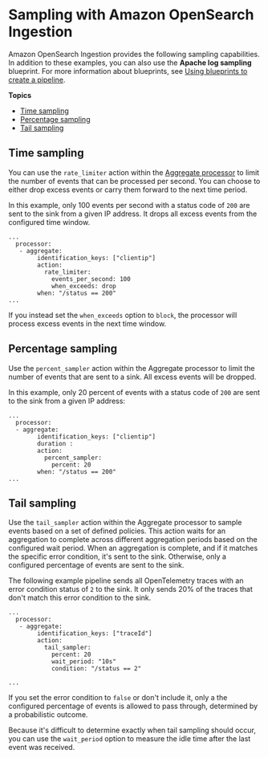 # Sampling with Amazon OpenSearch Ingestion<a name="use-cases-sampling"></a>

Amazon OpenSearch Ingestion provides the following sampling capabilities\. In addition to these examples, you can also use the **Apache log sampling** blueprint\. For more information about blueprints, see [Using blueprints to create a pipeline](creating-pipeline.md#pipeline-blueprint)\.

**Topics**
+ [Time sampling](#use-cases-sampling-time)
+ [Percentage sampling](#use-cases-sampling-percentage)
+ [Tail sampling](#use-cases-sampling)

## Time sampling<a name="use-cases-sampling-time"></a>

You can use the `rate_limiter` action within the [Aggregate processor](https://opensearch.org/docs/latest/data-prepper/pipelines/configuration/processors/aggregate/) to limit the number of events that can be processed per second\. You can choose to either drop excess events or carry them forward to the next time period\.

In this example, only 100 events per second with a status code of `200` are sent to the sink from a given IP address\. It drops all excess events from the configured time window\.

```
...
  processor:
   - aggregate:                                                                                                                                          
        identification_keys: ["clientip"]                                                                                                      
        action:                                                                                                                                           
          rate_limiter:                                                                                                                                   
            events_per_second: 100                                                                                                                        
            when_exceeds: drop
        when: "/status == 200"  
...
```

If you instead set the `when_exceeds` option to `block`, the processor will process excess events in the next time window\. 

## Percentage sampling<a name="use-cases-sampling-percentage"></a>

Use the `percent_sampler` action within the Aggregate processor to limit the number of events that are sent to a sink\. All excess events will be dropped\.

In this example, only 20 percent of events with a status code of `200` are sent to the sink from a given IP address:

```
...
  processor:
  - aggregate:                                                                                                                                          
        identification_keys: ["clientip"]  
        duration :                                                                                                    
        action:                                                                                                                                           
          percent_sampler:                                                                                                                                   
            percent: 20                                                                                                                        
        when: "/status == 200" 
...
```

## Tail sampling<a name="use-cases-sampling"></a>

Use the `tail_sampler` action within the Aggregate processor to sample events based on a set of defined policies\. This action waits for an aggregation to complete across different aggregation periods based on the configured wait period\. When an aggregation is complete, and if it matches the specific error condition, it's sent to the sink\. Otherwise, only a configured percentage of events are sent to the sink\.

The following example pipeline sends all OpenTelemetry traces with an error condition status of `2` to the sink\. It only sends 20% of the traces that don't match this error condition to the sink\.

```
...
  processor:
   - aggregate:                                                                                                                                          
        identification_keys: ["traceId"]                                                                                                                   
        action:                                                                                                                                           
          tail_sampler:                                                                                                                                   
            percent: 20                                                                                                                                   
            wait_period: "10s"                                                                                                                            
            condition: "/status == 2"                                                                                                              
          
...
```

If you set the error condition to `false` or don't include it, only a the configured percentage of events is allowed to pass through, determined by a probabilistic outcome\.

Because it's difficult to determine exactly when tail sampling should occur, you can use the `wait_period` option to measure the idle time after the last event was received\.